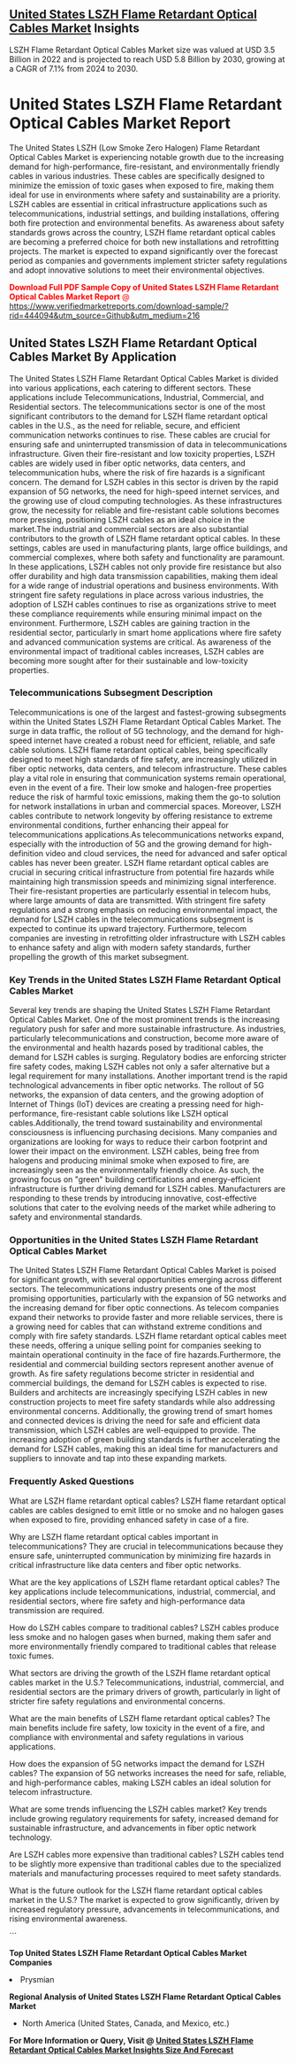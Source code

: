 <h2><a href="https://www.verifiedmarketreports.com/download-sample/?rid=444094&amp;utm_source=Github&amp;utm_medium=216" target="_blank">United States LSZH Flame Retardant Optical Cables Market</a> Insights</h2><p>LSZH Flame Retardant Optical Cables Market size was valued at USD 3.5 Billion in 2022 and is projected to reach USD 5.8 Billion by 2030, growing at a CAGR of 7.1% from 2024 to 2030.</p><p><h1>United States LSZH Flame Retardant Optical Cables Market Report</h1><p>The United States LSZH (Low Smoke Zero Halogen) Flame Retardant Optical Cables Market is experiencing notable growth due to the increasing demand for high-performance, fire-resistant, and environmentally friendly cables in various industries. These cables are specifically designed to minimize the emission of toxic gases when exposed to fire, making them ideal for use in environments where safety and sustainability are a priority. LSZH cables are essential in critical infrastructure applications such as telecommunications, industrial settings, and building installations, offering both fire protection and environmental benefits. As awareness about safety standards grows across the country, LSZH flame retardant optical cables are becoming a preferred choice for both new installations and retrofitting projects. The market is expected to expand significantly over the forecast period as companies and governments implement stricter safety regulations and adopt innovative solutions to meet their environmental objectives. <p><span class=""><span style="color: #ff0000;"><strong>Download Full PDF Sample Copy of United States LSZH Flame Retardant Optical Cables Market Report</strong> @ </span><a href="https://www.verifiedmarketreports.com/download-sample/?rid=444094&amp;utm_source=Github&amp;utm_medium=216" target="_blank">https://www.verifiedmarketreports.com/download-sample/?rid=444094&amp;utm_source=Github&amp;utm_medium=216</a></span></p></p><h2>United States LSZH Flame Retardant Optical Cables Market By Application</h2><p>The United States LSZH Flame Retardant Optical Cables Market is divided into various applications, each catering to different sectors. These applications include Telecommunications, Industrial, Commercial, and Residential sectors. The telecommunications sector is one of the most significant contributors to the demand for LSZH flame retardant optical cables in the U.S., as the need for reliable, secure, and efficient communication networks continues to rise. These cables are crucial for ensuring safe and uninterrupted transmission of data in telecommunications infrastructure. Given their fire-resistant and low toxicity properties, LSZH cables are widely used in fiber optic networks, data centers, and telecommunication hubs, where the risk of fire hazards is a significant concern. The demand for LSZH cables in this sector is driven by the rapid expansion of 5G networks, the need for high-speed internet services, and the growing use of cloud computing technologies. As these infrastructures grow, the necessity for reliable and fire-resistant cable solutions becomes more pressing, positioning LSZH cables as an ideal choice in the market.The industrial and commercial sectors are also substantial contributors to the growth of LSZH flame retardant optical cables. In these settings, cables are used in manufacturing plants, large office buildings, and commercial complexes, where both safety and functionality are paramount. In these applications, LSZH cables not only provide fire resistance but also offer durability and high data transmission capabilities, making them ideal for a wide range of industrial operations and business environments. With stringent fire safety regulations in place across various industries, the adoption of LSZH cables continues to rise as organizations strive to meet these compliance requirements while ensuring minimal impact on the environment. Furthermore, LSZH cables are gaining traction in the residential sector, particularly in smart home applications where fire safety and advanced communication systems are critical. As awareness of the environmental impact of traditional cables increases, LSZH cables are becoming more sought after for their sustainable and low-toxicity properties.</p><h3>Telecommunications Subsegment Description</h3><p>Telecommunications is one of the largest and fastest-growing subsegments within the United States LSZH Flame Retardant Optical Cables Market. The surge in data traffic, the rollout of 5G technology, and the demand for high-speed internet have created a robust need for efficient, reliable, and safe cable solutions. LSZH flame retardant optical cables, being specifically designed to meet high standards of fire safety, are increasingly utilized in fiber optic networks, data centers, and telecom infrastructure. These cables play a vital role in ensuring that communication systems remain operational, even in the event of a fire. Their low smoke and halogen-free properties reduce the risk of harmful toxic emissions, making them the go-to solution for network installations in urban and commercial spaces. Moreover, LSZH cables contribute to network longevity by offering resistance to extreme environmental conditions, further enhancing their appeal for telecommunications applications.As telecommunications networks expand, especially with the introduction of 5G and the growing demand for high-definition video and cloud services, the need for advanced and safer optical cables has never been greater. LSZH flame retardant optical cables are crucial in securing critical infrastructure from potential fire hazards while maintaining high transmission speeds and minimizing signal interference. Their fire-resistant properties are particularly essential in telecom hubs, where large amounts of data are transmitted. With stringent fire safety regulations and a strong emphasis on reducing environmental impact, the demand for LSZH cables in the telecommunications subsegment is expected to continue its upward trajectory. Furthermore, telecom companies are investing in retrofitting older infrastructure with LSZH cables to enhance safety and align with modern safety standards, further propelling the growth of this market subsegment.</p><h3>Key Trends in the United States LSZH Flame Retardant Optical Cables Market</h3><p>Several key trends are shaping the United States LSZH Flame Retardant Optical Cables Market. One of the most prominent trends is the increasing regulatory push for safer and more sustainable infrastructure. As industries, particularly telecommunications and construction, become more aware of the environmental and health hazards posed by traditional cables, the demand for LSZH cables is surging. Regulatory bodies are enforcing stricter fire safety codes, making LSZH cables not only a safer alternative but a legal requirement for many installations. Another important trend is the rapid technological advancements in fiber optic networks. The rollout of 5G networks, the expansion of data centers, and the growing adoption of Internet of Things (IoT) devices are creating a pressing need for high-performance, fire-resistant cable solutions like LSZH optical cables.Additionally, the trend toward sustainability and environmental consciousness is influencing purchasing decisions. Many companies and organizations are looking for ways to reduce their carbon footprint and lower their impact on the environment. LSZH cables, being free from halogens and producing minimal smoke when exposed to fire, are increasingly seen as the environmentally friendly choice. As such, the growing focus on "green" building certifications and energy-efficient infrastructure is further driving demand for LSZH cables. Manufacturers are responding to these trends by introducing innovative, cost-effective solutions that cater to the evolving needs of the market while adhering to safety and environmental standards.</p><h3>Opportunities in the United States LSZH Flame Retardant Optical Cables Market</h3><p>The United States LSZH Flame Retardant Optical Cables Market is poised for significant growth, with several opportunities emerging across different sectors. The telecommunications industry presents one of the most promising opportunities, particularly with the expansion of 5G networks and the increasing demand for fiber optic connections. As telecom companies expand their networks to provide faster and more reliable services, there is a growing need for cables that can withstand extreme conditions and comply with fire safety standards. LSZH flame retardant optical cables meet these needs, offering a unique selling point for companies seeking to maintain operational continuity in the face of fire hazards.Furthermore, the residential and commercial building sectors represent another avenue of growth. As fire safety regulations become stricter in residential and commercial buildings, the demand for LSZH cables is expected to rise. Builders and architects are increasingly specifying LSZH cables in new construction projects to meet fire safety standards while also addressing environmental concerns. Additionally, the growing trend of smart homes and connected devices is driving the need for safe and efficient data transmission, which LSZH cables are well-equipped to provide. The increasing adoption of green building standards is further accelerating the demand for LSZH cables, making this an ideal time for manufacturers and suppliers to innovate and tap into these expanding markets.</p><h3>Frequently Asked Questions</h3><p>What are LSZH flame retardant optical cables? LSZH flame retardant optical cables are cables designed to emit little or no smoke and no halogen gases when exposed to fire, providing enhanced safety in case of a fire.</p><p>Why are LSZH flame retardant optical cables important in telecommunications? They are crucial in telecommunications because they ensure safe, uninterrupted communication by minimizing fire hazards in critical infrastructure like data centers and fiber optic networks.</p><p>What are the key applications of LSZH flame retardant optical cables? The key applications include telecommunications, industrial, commercial, and residential sectors, where fire safety and high-performance data transmission are required.</p><p>How do LSZH cables compare to traditional cables? LSZH cables produce less smoke and no halogen gases when burned, making them safer and more environmentally friendly compared to traditional cables that release toxic fumes.</p><p>What sectors are driving the growth of the LSZH flame retardant optical cables market in the U.S.? Telecommunications, industrial, commercial, and residential sectors are the primary drivers of growth, particularly in light of stricter fire safety regulations and environmental concerns.</p><p>What are the main benefits of LSZH flame retardant optical cables? The main benefits include fire safety, low toxicity in the event of a fire, and compliance with environmental and safety regulations in various applications.</p><p>How does the expansion of 5G networks impact the demand for LSZH cables? The expansion of 5G networks increases the need for safe, reliable, and high-performance cables, making LSZH cables an ideal solution for telecom infrastructure.</p><p>What are some trends influencing the LSZH cables market? Key trends include growing regulatory requirements for safety, increased demand for sustainable infrastructure, and advancements in fiber optic network technology.</p><p>Are LSZH cables more expensive than traditional cables? LSZH cables tend to be slightly more expensive than traditional cables due to the specialized materials and manufacturing processes required to meet safety standards.</p><p>What is the future outlook for the LSZH flame retardant optical cables market in the U.S.? The market is expected to grow significantly, driven by increased regulatory pressure, advancements in telecommunications, and rising environmental awareness.</p>```</p><p><strong>Top United States LSZH Flame Retardant Optical Cables Market Companies</strong></p><div data-test-id=""><p><li>Prysmian</li></p><div><strong>Regional Analysis of&nbsp;United States LSZH Flame Retardant Optical Cables Market</strong></div><ul><li dir="ltr"><p dir="ltr">North America&nbsp;(United States, Canada, and Mexico, etc.)</p></li></ul><p><strong>For More Information or Query, Visit @&nbsp;</strong><strong><a href="https://www.verifiedmarketreports.com/product/lszh-flame-retardant-optical-cables-market/?utm_source=Github&amp;utm_medium=216" target="_blank">United States LSZH Flame Retardant Optical Cables Market Insights Size And Forecast</a></strong></p></div>
